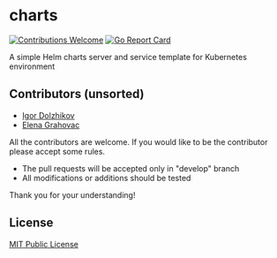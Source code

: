 # charts

[![Contributions Welcome](https://img.shields.io/badge/contributions-welcome-brightgreen.svg?style=flat)](https://github.com/rumyantseva/mif/issues)
[![Go Report Card](https://goreportcard.com/badge/github.com/takama/charts)](https://goreportcard.com/report/github.com/takama/charts)

A simple Helm charts server and service template for Kubernetes environment

## Contributors (unsorted)

- [Igor Dolzhikov](https://github.com/takama)
- [Elena Grahovac](https://github.com/rumyantseva)

All the contributors are welcome. If you would like to be the contributor please accept some rules.
- The pull requests will be accepted only in "develop" branch
- All modifications or additions should be tested

Thank you for your understanding!

## License

[MIT Public License](https://github.com/takama/charts/blob/master/LICENSE)
